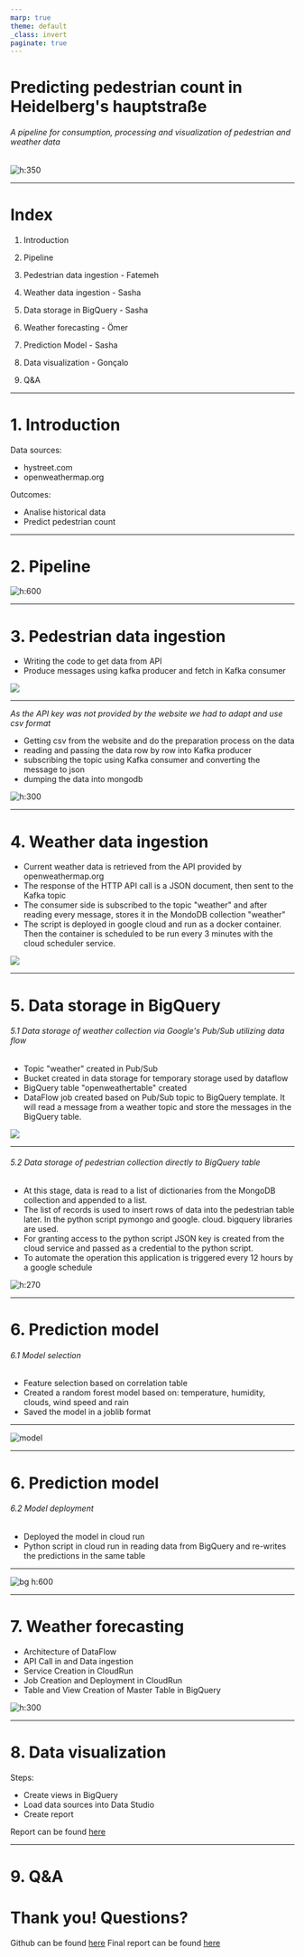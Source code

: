 ```yaml
---
marp: true
theme: default
_class: invert
paginate: true
---
```


# Predicting pedestrian count in Heidelberg's hauptstraße

###### A pipeline for consumption, processing and visualization of pedestrian and weather data

![h:350][data engineering]

<!-- footer: 'Data Engineering II • Prof. Frank Schultz • Team 1: Fatemeh Karampanah, Gonçalo Coutinho, Ömer Ates & Sasha Behrouzi'-->
---

<!-- _footer: ''-->

# Index

1. Introduction

2. Pipeline

3. Pedestrian data ingestion - Fatemeh

4. Weather data ingestion - Sasha

5. Data storage in BigQuery - Sasha

6. Weather forecasting - Ömer

7. Prediction Model - Sasha

8. Data visualization - Gonçalo

9. Q&A

---

# 1. Introduction

Data sources:
- hystreet.com
- openweathermap.org

Outcomes:
- Analise historical data
- Predict pedestrian count

---

# 2. Pipeline

<!-- _footer: ''-->

![h:600][pipeline]

---

# 3. Pedestrian data ingestion

- Writing the code to get data from API
- Produce messages using kafka producer and fetch in Kafka consumer

![][pedestrian]

---
*As the API key was not provided by the website we had to adapt and use csv format*
- Getting csv from the website and do the preparation process on the data 
- reading and passing the data row by row into Kafka producer
- subscribing the topic using Kafka consumer and converting the message to json
- dumping the data into mongodb

![h:300][pedestrian2]

---

# 4. Weather data ingestion

- Current weather data is retrieved from the API provided by openweathermap.org
- The response of the HTTP API call is a JSON document, then sent to the Kafka topic
- The consumer side is subscribed to the topic "weather" and after reading every message, stores it in the MondoDB collection "weather"
- The script is deployed in google cloud and run as a docker container. Then the container is scheduled to be run every 3 minutes with the cloud scheduler service.

![][weather_pipeline]

---

# 5. Data storage in BigQuery
###### 5.1 Data storage of weather collection via Google's Pub/Sub utilizing data flow

- Topic "weather" created in Pub/Sub
- Bucket created in data storage for temporary storage used by dataflow
- BigQuery table "openweathertable" created
- DataFlow job created based on Pub/Sub topic to BigQuery template. It will read a message from a weather topic and store the messages in the BigQuery table.

![][big_query]

---
<!-- _footer: ''-->
###### 5.2 Data storage of pedestrian collection directly to BigQuery table

- At this stage, data is read to a list of dictionaries from the MongoDB collection and appended to a list. 
- The list of records is used to insert rows of data into the pedestrian table later. In the python script pymongo and google. cloud. bigquery libraries are used.
- For granting access to the python script JSON key is created from the cloud service and passed as a credential to the python script.
- To automate the operation this application is triggered every 12 hours by a google schedule

![h:270][big_query2]

---

# 6. Prediction model
###### 6.1 Model selection

- Feature selection based on correlation table
- Created a random forest model based on: temperature, humidity, clouds, wind speed and rain
- Saved the model in a joblib format

---

![model]

---

# 6. Prediction model
###### 6.2 Model deployment

- Deployed the model in cloud run
- Python script in cloud run in reading data from BigQuery and re-writes the predictions in the same table

---

![bg h:600][model_pipeline]

---


# 7. Weather forecasting
- Architecture of DataFlow
- API Call in and Data ingestion
- Service Creation in CloudRun
- Job Creation and Deployment in CloudRun
- Table and View Creation of Master Table in BigQuery

![h:300][weather_forecast]


---

# 8. Data visualization

Steps:
- Create views in BigQuery
- Load data sources into Data Studio
- Create report

Report can be found [here][pedestrian report]

---

# 9. Q&A

# Thank you! Questions? <!--fit-->

Github can be found [here][github]
Final report can be found [here][final_report]


[//]: #

[github]: <https://github.com/Rrschch-6/Kafka-Project>
[pedestrian report]:  <https://datastudio.google.com/reporting/aee533d4-021b-4736-845d-422dd03448d1>
[data engineering]: <data_eng.png>
[data engineering 2]: <data_eng.jpg>
[pipeline]: <pipeline.png>
[weather_pipeline]: <weather_data_ingestion.png>
[big_query]: <bigquery_storage.png>
[big_query2]: <bigquery_storage2.png>
[model]: <model.png>
[model_pipeline]: <model_pipeline.png>
[weather_forecast]: <weather_forecasting.jfif>
[pedestrian]: <pedestrian_data.jfif>
[pedestrian2]: <pedestrian_data2.jfif>
[final_report]: <https://docs.google.com/document/d/1Rf42hOoHDahtLq7hzYmroTTFkqTLDOm9XoEFYdNv72U/edit?usp=sharing>
